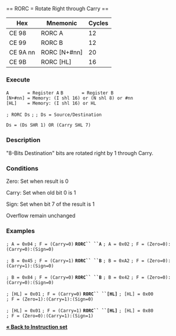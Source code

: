 \== RORC = Rotate Right through Carry ==

| Hex      | Mnemonic        | Cycles |
| -------- | --------------- | ------ |
| CE 98    | RORC A          | 12     |
| CE 99    | RORC B          | 12     |
| CE 9A nn | RORC \[N+\#nn\] | 20     |
| CE 9B    | RORC \[HL\]     | 16     |

### Execute

`A       = Register A`
`B       = Register B`
`[N+#nn] = Memory: (I shl 16) or (N shl 8) or #nn`
`[HL]    = Memory: (I shl 16) or HL`

`; RORC Ds`
`;`
`; Ds = Source/Destination`

`Ds = (Ds SHR 1) OR (Carry SHL 7)`

### Description

"8-Bits Destination" bits are rotated right by 1 through Carry.

### Conditions

Zero: Set when result is 0

Carry: Set when old bit 0 is 1

Sign: Set when bit 7 of the result is 1

Overflow remain unchanged

### Examples

`; A = 0x04`
`; F = (Carry=0)`
**`RORC`` ``A`**
`; A = 0x02`
`; F = (Zero=0):(Carry=0):(Sign=0)`

`; B = 0x45`
`; F = (Carry=1)`
**`RORC`` ``B`**
`; B = 0xA2`
`; F = (Zero=0):(Carry=1):(Sign=0)`

`; B = 0x84`
`; F = (Carry=0)`
**`RORC`` ``B`**
`; B = 0x42`
`; F = (Zero=0):(Carry=0):(Sign=0)`

`; [HL] = 0x01`
`; F = (Carry=0)`
**`RORC`` ``[HL]`**
`; [HL] = 0x00`
`; F = (Zero=1):(Carry=1):(Sign=0)`

`; [HL] = 0x01`
`; F = (Carry=1)`
**`RORC`` ``[HL]`**
`; [HL] = 0x80`
`; F = (Zero=0):(Carry=1):(Sign=1)`

[**« Back to Instruction set**](PM_InstructionList "wikilink")